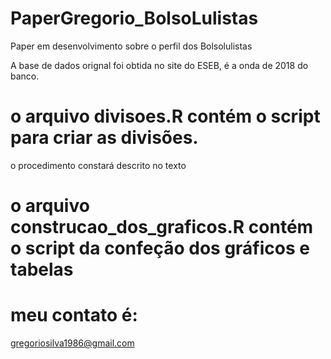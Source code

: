 # PaperGregorio_BolsoLulistas

Paper em desenvolvimento sobre o perfil dos Bolsolulistas

A base de dados orignal foi obtida no site do ESEB, é a onda de 2018 do banco.

# o arquivo divisoes.R contém o script para criar as divisões. 
o procedimento constará descrito no texto


# o arquivo construcao_dos_graficos.R contém o script da confeção dos gráficos e tabelas

# meu contato é: 
gregoriosilva1986@gmail.com
